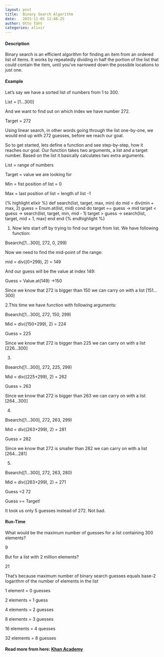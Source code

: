 ```yaml
---
layout: post
title:  Binary Search Algorithm
date:   2015-11-05 12:48:25
author: Otto Täht
categories: elixir 
---
```

#### Description

Binary search is an efficient algorithm for finding an item from an ordered list of items. It works by repeatedly dividing in half the portion of the list that could contain the item, until you've narrowed down the possible locations to just one. 

#### Example
Let’s say we have a sorted list of numbers from 1 to 300.

List = [1…300]

And we want to find out on which index we have number 272.

Target = 272

Using linear search, in other words going through the list one-by-one, we would end up with 272 guesses, before we reach our goal.

So to get started, lets define a function and see step-by-step, how it reaches our goal. Our function takes two arguments, a list and a target number. Based on the list it basically calculates two extra arguments. 

List = range of numbers

Target = value we are looking for

Min = fist position of list = 0

Max = last position of list = length of list -1

{% highlight elixir %}
def search(list, target, max, min) do
    mid = div(min + max, 2)
    guess = Enum.at(list, mid)
    cond do
      target == guess -> mid
      target <  guess -> search(list, target, min, mid - 1)
      target >  guess -> search(list, target, mid + 1, max)
    end
  end
{% endhighlight %}

1. Now lets start off by trying to find our target from list. We have following function:

Bsearch([1…300], 272, 0, 299)

Now we need to find the mid-point of the range:

mid = div((0+299), 2) = 149

And our guess will be the value at index 149:

Guess = Value.at(149)    ->150

Since we know that 272 is bigger than 150 we can carry on with a list [151…300]

2.This time we have function with following arguments:

Bsearch([1…300], 272, 150, 299)

Mid = div((150+299), 2) = 224

Guess = 225

Since we know that 272 is bigger than 225 we can carry on with a list [226…300]

3.

Bsearch([1…300], 272, 225, 299)

Mid = div((225+299), 2) = 262

Guess = 263

Since we know that 272 is bigger than 263 we can carry on with a list [264…300]

4.

Bsearch([1…300], 272, 263, 299)

Mid = div((263+299), 2) = 281

Guess = 282

Since we know that 272 is smaller than 282 we can carry on with a list [264…281]

5.

Bsearch([1…300], 272, 263, 280)

Mid = div((263+299), 2) = 271

Guess =2 72

Guess == Target!

It took us only 5 guesses instead of 272. Not bad.

#### Run-Time

What would be the maximum number of guesses for a list containing 300 elements?

9

But for a list with 2 million elements?

21

That’s because maximum number of binary search guesses equals base-2 logarithm of the number of elements in the list 

1  element  = 0 guesses

2  elements = 1 guess

4  elements = 2 guesses

8  elements = 3 guesses

16 elements = 4 quesses

32 elements = 8 guesses

#### Read more from here: [Khan Academy][reading]

[reading]:      			https://www.khanacademy.org/computing/computer-science/algorithms/binary-search/a/binary-search